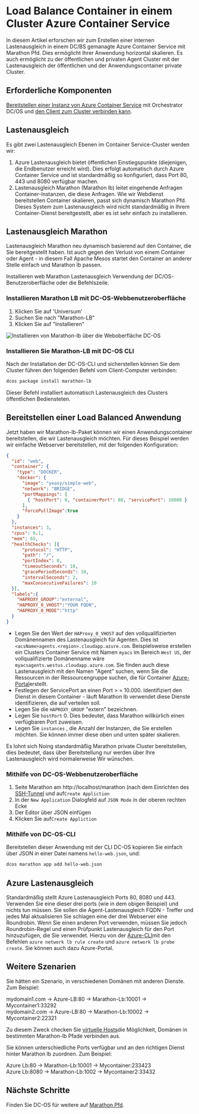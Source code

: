 <properties
   pageTitle="Saldo-Container in einem Cluster Azure Container Service laden | Microsoft Azure"
   description="Lastenausgleich über mehrere Container in einem Cluster Azure Container Service."
   services="container-service"
   documentationCenter=""
   authors="rgardler"
   manager="timlt"
   editor=""
   tags="acs, azure-container-service"
   keywords="DC/OS, Azure Container Micro-services"/>

<tags
   ms.service="container-service"
   ms.devlang="na"
   ms.topic="get-started-article"
   ms.tgt_pltfrm="na"
   ms.workload="na"
   ms.date="07/11/2016"
   ms.author="rogardle"/>

# <a name="load-balance-containers-in-an-azure-container-service-cluster"></a>Load Balance Container in einem Cluster Azure Container Service

In diesem Artikel erforschen wir zum Erstellen einer internen Lastenausgleich in einem DC/BS gemanagte Azure Container Service mit Marathon Pfd. Dies ermöglicht Ihrer Anwendung horizontal skalieren. Es auch ermöglicht zu der öffentlichen und privaten Agent Cluster mit der Lastenausgleich der öffentlichen und der Anwendungscontainer private Cluster.

## <a name="prerequisites"></a>Erforderliche Komponenten

[Bereitstellen einer Instanz von Azure Container Service](container-service-deployment.md) mit Orchestrator DC/OS und [den Client zum Cluster verbinden kann](container-service-connect.md). 

## <a name="load-balancing"></a>Lastenausgleich

Es gibt zwei Lastenausgleich Ebenen im Container Service-Cluster werden wir: 

  1. Azure Lastenausgleich bietet öffentlichen Einstiegspunkte (diejenigen, die Endbenutzer erreicht wird). Dies erfolgt automatisch durch Azure Container Service und ist standardmäßig so konfiguriert, dass Port 80, 443 und 8080 verfügbar machen.
  2. Lastenausgleich Marathon (Marathon lb) leitet eingehende Anfragen Container-Instanzen, die diese Anfragen. Wie wir Webdienst bereitstellen Container skalieren, passt sich dynamisch Marathon Pfd. Dieses System zum Lastenausgleich wird nicht standardmäßig in Ihrem Container-Dienst bereitgestellt, aber es ist sehr einfach zu installieren.

## <a name="marathon-load-balancer"></a>Lastenausgleich Marathon

Lastenausgleich Marathon neu dynamisch basierend auf den Container, die Sie bereitgestellt haben. Ist auch gegen den Verlust von einem Container oder Agent - in diesem Fall Apache Mesos startet den Container an anderer Stelle einfach und Marathon lb passen.

Installieren web Marathon Lastenausgleich Verwendung der DC/OS-Benutzeroberfläche oder die Befehlszeile.

### <a name="install-marathon-lb-using-dcos-web-ui"></a>Installieren Marathon LB mit DC-OS-Webbenutzeroberfläche

  1. Klicken Sie auf 'Universum'
  2. Suchen Sie nach "Marathon-LB"
  3. Klicken Sie auf "Installieren"

![Installieren von Marathon-lb über die Weboberfläche DC-OS](./media/dcos/marathon-lb-install.png)

### <a name="install-marathon-lb-using-the-dcos-cli"></a>Installieren Sie Marathon-LB mit DC-OS CLI

Nach der Installation der DC-OS-CLI und sicherstellen können Sie dem Cluster führen den folgenden Befehl vom Client-Computer verbinden:

```bash
dcos package install marathon-lb
```

Dieser Befehl installiert automatisch Lastenausgleich des Clusters öffentlichen Bediensteten.

## <a name="deploy-a-load-balanced-web-application"></a>Bereitstellen einer Load Balanced Anwendung

Jetzt haben wir Marathon-lb-Paket können wir einen Anwendungscontainer bereitstellen, die wir Lastenausgleich möchten. Für dieses Beispiel werden wir einfache Webserver bereitstellen, mit der folgenden Konfiguration:

```json
{
  "id": "web",
  "container": {
    "type": "DOCKER",
    "docker": {
      "image": "yeasy/simple-web",
      "network": "BRIDGE",
      "portMappings": [
        { "hostPort": 0, "containerPort": 80, "servicePort": 10000 }
      ],
      "forcePullImage":true
    }
  },
  "instances": 3,
  "cpus": 0.1,
  "mem": 65,
  "healthChecks": [{
      "protocol": "HTTP",
      "path": "/",
      "portIndex": 0,
      "timeoutSeconds": 10,
      "gracePeriodSeconds": 10,
      "intervalSeconds": 2,
      "maxConsecutiveFailures": 10
  }],
  "labels":{
    "HAPROXY_GROUP":"external",
    "HAPROXY_0_VHOST":"YOUR FQDN",
    "HAPROXY_0_MODE":"http"
  }
}

```

  * Legen Sie den Wert der `HAProxy_0_VHOST` auf den vollqualifizierten Domänennamen des Lastenausgleich für Agenten. Dies ist `<acsName>agents.<region>.cloudapp.azure.com`. Beispielsweise erstellen ein Clusters Container Service mit Namen `myacs` im Bereich `West US`, der vollqualifizierte Domänenname wäre `myacsagents.westus.cloudapp.azure.com`. Sie finden auch diese Lastenausgleich mit den Namen "Agent" suchen, wenn Sie die Ressourcen in der Ressourcengruppe suchen, die für Container [Azure-Portal](https://portal.azure.com)erstellt.
  * Festlegen der ServicePort an einen Port > = 10.000. Identifiziert den Dienst in diesem Container - läuft Marathon lb verwendet diese Dienste identifizieren, die auf verteilen soll.
  * Legen Sie die `HAPROXY_GROUP` "extern" bezeichnen.
  * Legen Sie `hostPort` 0. Dies bedeutet, dass Marathon willkürlich einen verfügbaren Port zuweisen.
  * Legen Sie `instances` , die Anzahl der Instanzen, die Sie erstellen möchten. Sie können immer diese oben und unten später skalieren.

Es lohnt sich Noing standardmäßig Marathon private Cluster bereitstellen, dies bedeutet, dass über Bereitstellung nur werden über Ihre Lastenausgleich wird normalerweise Wir wünschen.

### <a name="deploy-using-the-dcos-web-ui"></a>Mithilfe von DC-OS-Webbenutzeroberfläche

  1. Seite Marathon am http://localhost/marathon (nach dem Einrichten des [SSH-Tunnel](container-service-connect.md) und auf`Create Appliction`
  2. In der `New Application` Dialogfeld auf `JSON Mode` in der oberen rechten Ecke
  3. Der Editor über JSON einfügen
  4. Klicken Sie auf`Create Appliction`

### <a name="deploy-using-the-dcos-cli"></a>Mithilfe von DC-OS-CLI

Bereitstellen dieser Anwendung mit der CLI DC-OS kopieren Sie einfach über JSON in einer Datei namens `hello-web.json`, und:

```bash
dcos marathon app add hello-web.json
```

## <a name="azure-load-balancer"></a>Azure Lastenausgleich

Standardmäßig stellt Azure Lastenausgleich Ports 80, 8080 und 443. Verwenden Sie eine dieser drei ports (wie in dem obigen Beispiel) und nichts tun müssen. Sie sollen die Agent-Lastenausgleich FQDN - Treffer und jedes Mal aktualisieren Sie schlagen eine der drei Webserver eine Roundrobin. Wenn Sie einen anderen Port verwenden, müssen Sie jedoch Roundrobin-Regel und einen Prüfpunkt Lastenausgleich für den Port hinzuzufügen, die Sie verwendet. Hierzu von der [Azure-CLI](../xplat-cli-azure-resource-manager.md)mit den Befehlen `azure network lb rule create` und `azure network lb probe create`. Sie können auch dazu Azure-Portal.


## <a name="additional-scenarios"></a>Weitere Szenarien

Sie hätten ein Szenario, in verschiedenen Domänen mit anderen Dienste. Zum Beispiel:

mydomain1.com -> Azure-LB:80 -> Marathon-Lb:10001 -> Mycontainer1:33292  
mydomain2.com -> Azure-LB:80 -> Marathon-Lb:10002 -> Mycontainer2:22321

Zu diesem Zweck checken Sie [virtuelle Hosts](https://mesosphere.com/blog/2015/12/04/dcos-marathon-lb/)die Möglichkeit, Domänen in bestimmten Marathon-lb Pfade verbinden aus.

Sie können unterschiedliche Ports verfügbar und an den richtigen Dienst hinter Marathon lb zuordnen. Zum Beispiel:

Azure Lb:80 -> Marathon-Lb:10001 -> Mycontainer:233423  
Azure Lb:8080 -> Marathon-Lb:1002 -> Mycontainer2:33432


## <a name="next-steps"></a>Nächste Schritte

Finden Sie DC-OS für weitere auf [Marathon Pfd](https://dcos.io/docs/1.7/usage/service-discovery/marathon-lb/).
